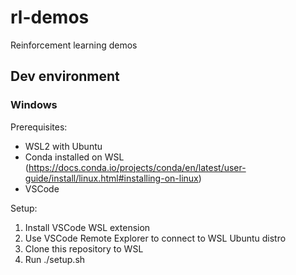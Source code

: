 # rl-demos
Reinforcement learning demos


## Dev environment
### Windows
Prerequisites:
- WSL2 with Ubuntu
- Conda installed on WSL (https://docs.conda.io/projects/conda/en/latest/user-guide/install/linux.html#installing-on-linux)
- VSCode

Setup:
1. Install VSCode WSL extension
2. Use VSCode Remote Explorer to connect to WSL Ubuntu distro
3. Clone this repository to WSL
4. Run ./setup.sh
